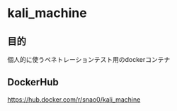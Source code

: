 # kali_machine

## 目的

個人的に使うペネトレーションテスト用のdockerコンテナ

## DockerHub

<https://hub.docker.com/r/snao0/kali_machine>
